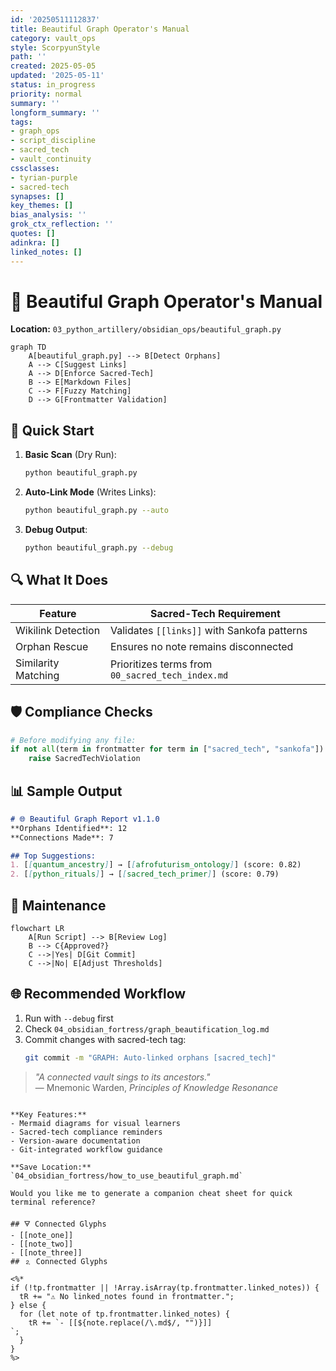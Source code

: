 ```yaml
---
id: '20250511112837'
title: Beautiful Graph Operator's Manual
category: vault_ops
style: ScorpyunStyle
path: ''
created: 2025-05-05
updated: '2025-05-11'
status: in_progress
priority: normal
summary: ''
longform_summary: ''
tags:
- graph_ops
- script_discipline
- sacred_tech
- vault_continuity
cssclasses:
- tyrian-purple
- sacred-tech
synapses: []
key_themes: []
bias_analysis: ''
grok_ctx_reflection: ''
quotes: []
adinkra: []
linked_notes: []
---
```



# 🌌 Beautiful Graph Operator's Manual
**Location:** `03_python_artillery/obsidian_ops/beautiful_graph.py`  

```mermaid
graph TD
    A[beautiful_graph.py] --> B[Detect Orphans]
    A --> C[Suggest Links]
    A --> D[Enforce Sacred-Tech]
    B --> E[Markdown Files]
    C --> F[Fuzzy Matching]
    D --> G[Frontmatter Validation]
```

## 🚀 Quick Start
1. **Basic Scan** (Dry Run):
   ```bash
   python beautiful_graph.py
   ```
2. **Auto-Link Mode** (Writes Links):
   ```bash
   python beautiful_graph.py --auto
   ```
3. **Debug Output**:
   ```bash
   python beautiful_graph.py --debug
   ```

## 🔍 What It Does
| Feature | Sacred-Tech Requirement |
|---------|-------------------------|
| Wikilink Detection | Validates `[[links]]` with Sankofa patterns |
| Orphan Rescue | Ensures no note remains disconnected |
| Similarity Matching | Prioritizes terms from `00_sacred_tech_index.md` |

## 🛡️ Compliance Checks
```python
# Before modifying any file:
if not all(term in frontmatter for term in ["sacred_tech", "sankofa"]):
    raise SacredTechViolation
```

## 📊 Sample Output
```markdown
# 🌐 Beautiful Graph Report v1.1.0
**Orphans Identified**: 12  
**Connections Made**: 7  

## Top Suggestions:
1. [[quantum_ancestry]] → [[afrofuturism_ontology]] (score: 0.82)
2. [[python_rituals]] → [[sacred_tech_primer]] (score: 0.79)
```

## 🧰 Maintenance
```mermaid
flowchart LR
    A[Run Script] --> B[Review Log]
    B --> C{Approved?}
    C -->|Yes| D[Git Commit]
    C -->|No| E[Adjust Thresholds]
```

## 🌐 Recommended Workflow
1. Run with `--debug` first
2. Check `04_obsidian_fortress/graph_beautification_log.md`
3. Commit changes with sacred-tech tag:
   ```bash
   git commit -m "GRAPH: Auto-linked orphans [sacred_tech]"
   ```

> *"A connected vault sings to its ancestors."*  
> — Mnemonic Warden, *Principles of Knowledge Resonance*
```

**Key Features:**  
- Mermaid diagrams for visual learners  
- Sacred-tech compliance reminders  
- Version-aware documentation  
- Git-integrated workflow guidance  

**Save Location:**  
`04_obsidian_fortress/how_to_use_beautiful_graph.md`  

Would you like me to generate a companion cheat sheet for quick terminal reference?

## 🜃 Connected Glyphs
- [[note_one]]
- [[note_two]]
- [[note_three]]
## 🄃 Connected Glyphs

<%*
if (!tp.frontmatter || !Array.isArray(tp.frontmatter.linked_notes)) {
  tR += "⚠️ No linked_notes found in frontmatter.";
} else {
  for (let note of tp.frontmatter.linked_notes) {
    tR += `- [[${note.replace(/\.md$/, "")}]]
`;
  }
}
%>
